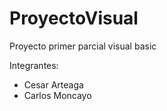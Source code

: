 # ProyectoVisual
Proyecto primer parcial visual basic

Integrantes: 
- Cesar Arteaga
- Carlos Moncayo 
